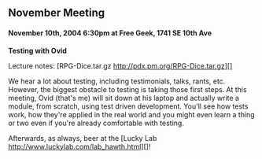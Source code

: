 ## November Meeting

#### November 10th, 2004 6:30pm at Free Geek, 1741 SE 10th Ave

**Testing with Ovid**

Lecture notes: [RPG-Dice.tar.gz http://pdx.pm.org/RPG-Dice.tar.gz][]

We hear a lot about testing, including testimonials, talks, rants, etc.  However, the biggest obstacle to testing is taking those first steps.  At this meeting, Ovid (that's me) will sit down at his laptop and actually write a module, from scratch, using test driven development.  You'll see how tests work, how they're applied in the real world and you might even learn a thing or two even if you're already comfortable with testing.

Afterwards, as always, beer at the [Lucky Lab http://www.luckylab.com/lab_hawth.html][]!
